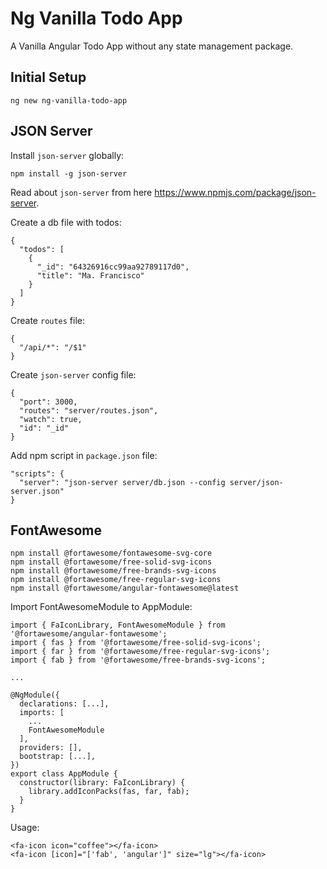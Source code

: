 # Ng Vanilla Todo App

A Vanilla Angular Todo App without any state management package.

## Initial Setup

```
ng new ng-vanilla-todo-app
```

## JSON Server

Install `json-server` globally:

```
npm install -g json-server
```

Read about `json-server` from here https://www.npmjs.com/package/json-server.

Create a db file with todos:

```
{
  "todos": [
    {
      "_id": "64326916cc99aa92789117d0",
      "title": "Ma. Francisco"
    }
  ]
}
```

Create `routes` file:

```
{
  "/api/*": "/$1"
}
```

Create `json-server` config file:

```
{
  "port": 3000,
  "routes": "server/routes.json",
  "watch": true,
  "id": "_id"
}
```

Add npm script in `package.json` file:

```
"scripts": {
  "server": "json-server server/db.json --config server/json-server.json"
}
```

## FontAwesome

```
npm install @fortawesome/fontawesome-svg-core
npm install @fortawesome/free-solid-svg-icons
npm install @fortawesome/free-brands-svg-icons
npm install @fortawesome/free-regular-svg-icons
npm install @fortawesome/angular-fontawesome@latest
```

Import FontAwesomeModule to AppModule:

```
import { FaIconLibrary, FontAwesomeModule } from '@fortawesome/angular-fontawesome';
import { fas } from '@fortawesome/free-solid-svg-icons';
import { far } from '@fortawesome/free-regular-svg-icons';
import { fab } from '@fortawesome/free-brands-svg-icons';

...

@NgModule({
  declarations: [...],
  imports: [
    ...
    FontAwesomeModule
  ],
  providers: [],
  bootstrap: [...],
})
export class AppModule {
  constructor(library: FaIconLibrary) {
    library.addIconPacks(fas, far, fab);
  }
}

```

Usage:

```
<fa-icon icon="coffee"></fa-icon>
<fa-icon [icon]="['fab', 'angular']" size="lg"></fa-icon>
```
